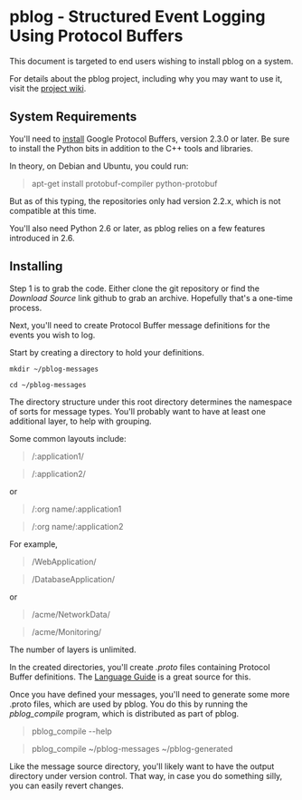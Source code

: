 # pblog - Structured Event Logging Using Protocol Buffers

This document is targeted to end users wishing to install pblog on a system.

For details about the pblog project, including why you may want to use it,
visit the [project wiki](http://wiki.github.com/indygreg/pblog/).

## System Requirements

You'll need to [install](http://code.google.com/apis/protocolbuffers/)
Google Protocol Buffers, version 2.3.0 or later. Be sure to install the Python
bits in addition to the C++ tools and libraries.

In theory, on Debian and Ubuntu, you could run:

 > apt-get install protobuf-compiler python-protobuf

But as of this typing, the repositories only had version 2.2.x, which is not
compatible at this time.

You'll also need Python 2.6 or later, as pblog relies on a few features
introduced in 2.6.

## Installing

Step 1 is to grab the code. Either clone the git repository or find the
_Download Source_ link github to grab an archive. Hopefully that's a
one-time process.

Next, you'll need to create Protocol Buffer message definitions for the events
you wish to log.

Start by creating a directory to hold your definitions.

`mkdir ~/pblog-messages`

`cd ~/pblog-messages`

The directory structure under this root directory determines the namespace of
sorts for message types. You'll probably want to have at least one additional
layer, to help with grouping.

Some common layouts include:

> /:application1/

> /:application2/

or

> /:org name/:application1

> /:org name/:application2

For example,

> /WebApplication/

> /DatabaseApplication/

or

> /acme/NetworkData/

> /acme/Monitoring/

The number of layers is unlimited.

In the created directories, you'll create _.proto_ files containing Protocol
Buffer definitions. The
[Language Guide](http://code.google.com/apis/protocolbuffers/docs/proto.html)
is a great source for this.

Once you have defined your messages, you'll need to generate some more .proto
files, which are used by pblog. You do this by running the _pblog_compile_
program, which is distributed as part of pblog.

> pblog_compile --help

> <grok output here>

> pblog_compile ~/pblog-messages ~/pblog-generated

Like the message source directory, you'll likely want to have the output
directory under version control. That way, in case you do something silly,
you can easily revert changes.

